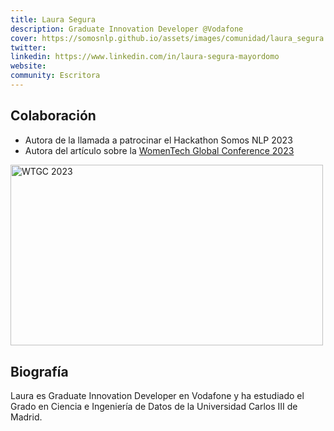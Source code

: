 ```yaml
---
title: Laura Segura
description: Graduate Innovation Developer @Vodafone
cover: https://somosnlp.github.io/assets/images/comunidad/laura_segura.jpg
twitter: 
linkedin: https://www.linkedin.com/in/laura-segura-mayordomo 
website: 
community: Escritora
---
```


## Colaboración

- Autora de la llamada a patrocinar el Hackathon Somos NLP 2023
- Autora del artículo sobre la [WomenTech Global Conference 2023](https://somosnlp.org/blog/womentech-global-conference-2023)

<div class="flex justify-center">
    <a href="https://somosnlp.org/blog/womentech-global-conference-2023" target="_blank">
        <img src="https://somosnlp.github.io/assets/images/blog/WTGC_banner.jpg" alt="WTGC 2023" width="500" height="289.71" />
    </a>
</div>

## Biografía

Laura es Graduate Innovation Developer en Vodafone y ha estudiado el Grado en Ciencia e Ingeniería de Datos de la Universidad Carlos III de Madrid.
